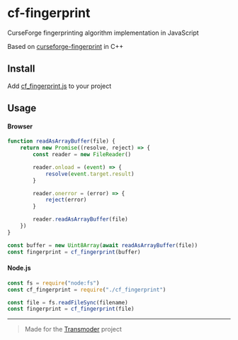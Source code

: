 # cf-fingerprint

CurseForge fingerprinting algorithm implementation in JavaScript

Based on [curseforge-fingerprint](https://github.com/meza/curseforge-fingerprint/blob/main/src/addon/fingerprint.cpp) in C++

## Install

Add [cf_fingerprint.js](https://github.com/arschedev/cf-fingerprint/blob/main/cf_fingerprint.js) to your project

## Usage

#### Browser

```js
function readAsArrayBuffer(file) {
    return new Promise((resolve, reject) => {
        const reader = new FileReader()

        reader.onload = (event) => {
            resolve(event.target.result)
        }

        reader.onerror = (error) => {
            reject(error)
        }

        reader.readAsArrayBuffer(file)
    })
}

const buffer = new Uint8Array(await readAsArrayBuffer(file))
const fingerprint = cf_fingerprint(buffer)
```

#### Node.js

```js
const fs = require("node:fs")
const cf_fingerprint = require("./cf_fingerprint")

const file = fs.readFileSync(filename)
const fingerprint = cf_fingerprint(file)
```

---

> Made for the [Transmoder](https://transmoder.org/) project
